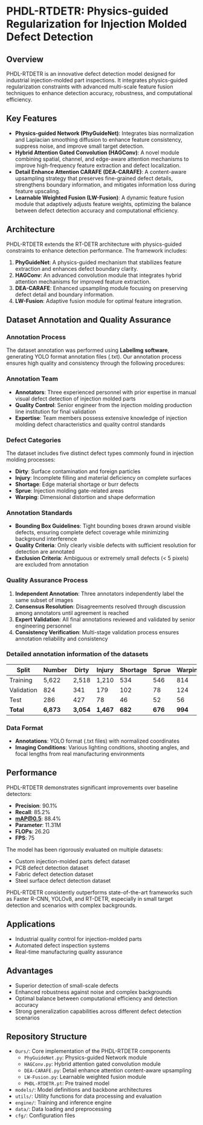# PHDL-RTDETR: Physics-guided Regularization for Injection Molded Defect Detection

## Overview
PHDL-RTDETR is an innovative defect detection model designed for industrial injection-molded part inspections. It integrates physics-guided regularization constraints with advanced multi-scale feature fusion techniques to enhance detection accuracy, robustness, and computational efficiency.

## Key Features
- **Physics-guided Network (PhyGuideNet)**: Integrates bias normalization and Laplacian smoothing diffusion to enhance feature consistency, suppress noise, and improve small target detection.
- **Hybrid Attention Gated Convolution (HAGConv)**: A novel module combining spatial, channel, and edge-aware attention mechanisms to improve high-frequency feature extraction and defect localization.
- **Detail Enhance Attention CARAFE (DEA-CARAFE)**: A content-aware upsampling strategy that preserves fine-grained defect details, strengthens boundary information, and mitigates information loss during feature upscaling.
- **Learnable Weighted Fusion (LW-Fusion)**: A dynamic feature fusion module that adaptively adjusts feature weights, optimizing the balance between defect detection accuracy and computational efficiency.

## Architecture
PHDL-RTDETR extends the RT-DETR architecture with physics-guided constraints to enhance detection performance. The framework includes:

1. **PhyGuideNet**: A physics-guided mechanism that stabilizes feature extraction and enhances defect boundary clarity.
2. **HAGConv**: An advanced convolution module that integrates hybrid attention mechanisms for improved feature extraction.
3. **DEA-CARAFE**: Enhanced upsampling module focusing on preserving defect detail and boundary information.
4. **LW-Fusion**: Adaptive fusion module for optimal feature integration.

## Dataset Annotation and Quality Assurance

### Annotation Process
The dataset annotation was performed using **LabelImg software**, generating YOLO format annotation files (.txt). Our annotation process ensures high quality and consistency through the following procedures:

### Annotation Team
- **Annotators**: Three experienced personnel with prior expertise in manual visual defect detection of injection molded parts
- **Quality Control**: Senior engineer from the injection molding production line institution for final validation
- **Expertise**: Team members possess extensive knowledge of injection molding defect characteristics and quality control standards

### Defect Categories
The dataset includes five distinct defect types commonly found in injection molding processes:
- **Dirty**: Surface contamination and foreign particles
- **Injury**: Incomplete filling and material deficiency on complete surfaces  
- **Shortage**: Edge material shortage or burr defects
- **Sprue**: Injection molding gate-related areas
- **Warping**: Dimensional distortion and shape deformation

### Annotation Standards
- **Bounding Box Guidelines**: Tight bounding boxes drawn around visible defects, ensuring complete defect coverage while minimizing background interference
- **Quality Criteria**: Only clearly visible defects with sufficient resolution for detection are annotated
- **Exclusion Criteria**: Ambiguous or extremely small defects (< 5 pixels) are excluded from annotation

### Quality Assurance Process
1. **Independent Annotation**: Three annotators independently label the same subset of images
2. **Consensus Resolution**: Disagreements resolved through discussion among annotators until agreement is reached
3. **Expert Validation**: All final annotations reviewed and validated by senior engineering personnel
4. **Consistency Verification**: Multi-stage validation process ensures annotation reliability and consistency

### Detailed annotation information of the datasets
| Split | Number | Dirty | Injury | Shortage | Sprue | Warping |
|-------|-------------|-------|--------|----------|-------|---------|
| Training | 5,622 | 2,518 | 1,210 | 534 | 546 | 814 |
| Validation | 824 | 341 | 179 | 102 | 78 | 124 |
| Test | 286 | 427 | 78 | 46 | 52 | 56 |
| **Total** | **6,873** | **3,054** | **1,467** | **682** | **676** | **994** |

### Data Format
- **Annotations**: YOLO format (.txt files) with normalized coordinates
- **Imaging Conditions**: Various lighting conditions, shooting angles, and focal lengths from real manufacturing environments

## Performance
PHDL-RTDETR demonstrates significant improvements over baseline detectors:
- **Precision**: 90.1%
- **Recall**: 85.2%
- **mAP@0.5**: 88.4%
- **Parameter**: 11.31M
- **FLOPs**: 26.2G
- **FPS**: 75

The model has been rigorously evaluated on multiple datasets:
- Custom injection-molded parts defect dataset
- PCB defect detection dataset
- Fabric defect detection dataset
- Steel surface defect detection dataset

PHDL-RTDETR consistently outperforms state-of-the-art frameworks such as Faster R-CNN, YOLOv8, and RT-DETR, especially in small target detection and scenarios with complex backgrounds.

## Applications
- Industrial quality control for injection-molded parts
- Automated defect inspection systems
- Real-time manufacturing quality assurance

## Advantages
- Superior detection of small-scale defects
- Enhanced robustness against noise and complex backgrounds
- Optimal balance between computational efficiency and detection accuracy
- Strong generalization capabilities across different defect detection scenarios

## Repository Structure
- `Ours/`: Core implementation of the PHDL-RTDETR components
  - `PhyGuideNet.py`: Physics-guided Network module
  - `HAGConv.py`: Hybrid attention gated convolution module
  - `DEA-CARAFE.py`: Detail enhance attention content-aware upsampling
  - `LW-Fusion.py`: Learnable weighted fusion module
  - `PHDL-RTDETR.pt`: Pre trained model
- `models/`: Model definitions and backbone architectures
- `utils/`: Utility functions for data processing and evaluation
- `engine/`: Training and inference engine
- `data/`: Data loading and preprocessing
- `cfg/`: Configuration files

